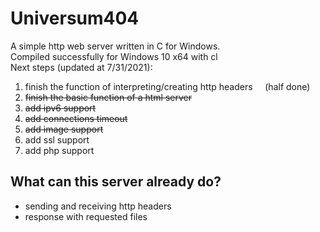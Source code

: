 # Universum404
 A simple http web server written in C for Windows.  
 Compiled successfully for Windows 10 x64 with cl  
 Next steps (updated at 7/31/2021):
 1. finish the function of interpreting/creating http headers &nbsp;&nbsp;&nbsp;&nbsp;(half done)
 2. ~~finish the basic function of a html server~~
 3. ~~add ipv6 support~~
 4. ~~add connections timeout~~
 5. ~~add image support~~
 6. add ssl support
 7. add php support

## What can this server already do?
- sending and receiving http headers
- response with requested files